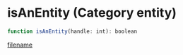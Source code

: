 # isAnEntity (Category entity)

```js
function isAnEntity(handle: int): boolean
```

[filename](isAnEntity_m.md ':include')